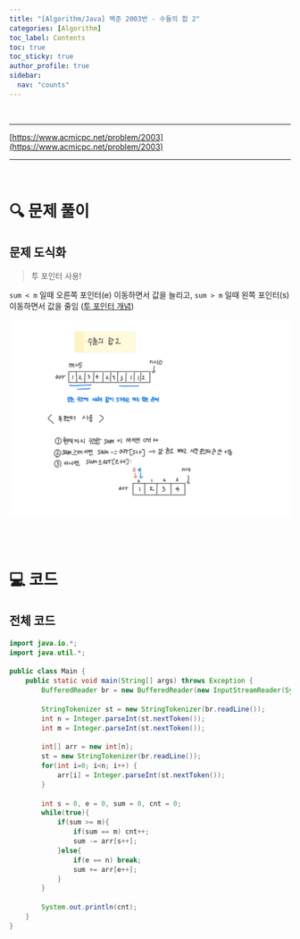 ```yaml
---
title: "[Algorithm/Java] 백준 2003번 - 수들의 합 2"
categories: [Algorithm]
toc_label: Contents
toc: true
toc_sticky: true
author_profile: true
sidebar:
  nav: "counts"
---
```


<br>

---

[https://www.acmicpc.net/problem/2003](https://www.acmicpc.net/problem/2003)

---

<br>

# 🔍 문제 풀이

## 문제 도식화

> 투 포인터 사용!

`sum < m` 일때 오른쪽 포인터(e) 이동하면서 값을 늘리고, `sum > m` 일때 왼쪽 포인터(s) 이동하면서 값을 줄임 ([투 포인터 개념](https://butter-shower.tistory.com/226))

![assets/images/2025/2003.jpg](../../../assets/images/2025/2003.jpg)

<br><br>

# 💻 코드

## 전체 코드

```java
import java.io.*;
import java.util.*;

public class Main {
    public static void main(String[] args) throws Exception {
        BufferedReader br = new BufferedReader(new InputStreamReader(System.in));

        StringTokenizer st = new StringTokenizer(br.readLine());
        int n = Integer.parseInt(st.nextToken());
        int m = Integer.parseInt(st.nextToken());

        int[] arr = new int[n];
        st = new StringTokenizer(br.readLine());
        for(int i=0; i<n; i++) {
            arr[i] = Integer.parseInt(st.nextToken());
        }

        int s = 0, e = 0, sum = 0, cnt = 0;
        while(true){
            if(sum >= m){
                if(sum == m) cnt++;
                sum -= arr[s++];
            }else{
                if(e == n) break;
                sum += arr[e++];
            }
        }

        System.out.println(cnt);
    }
}
```

<br>
